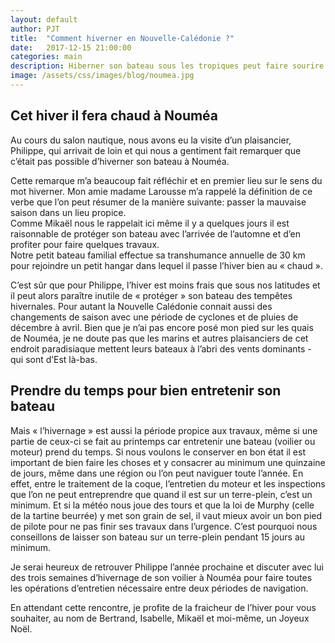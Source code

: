 ```yaml
---
layout: default
author: PJT
title:  "Comment hiverner en Nouvelle-Calédonie ?"
date:   2017-12-15 21:00:00
categories: main
description: Hiberner son bateau sous les tropiques peut faire sourire dans un premier temps.  Mais en y regardant de plus prés on se rend compte que les bateaux qui naviguent dans ces eaux ont autant besoin d'entretien que ceux qui restent en métrople. 
image: /assets/css/images/blog/noumea.jpg
---
```

## Cet hiver il fera chaud à Nouméa
Au cours du salon nautique, nous avons eu la visite d’un plaisancier, 
Philippe, qui arrivait de loin et qui nous a gentiment fait remarquer que c’était pas possible d’hiverner son bateau à Nouméa.  
<!--break-->
Cette remarque m’a beaucoup fait réfléchir et en premier lieu sur le sens du mot hiverner.
Mon amie madame Larousse m’a rappelé la définition de ce verbe que l’on peut résumer de la manière suivante: passer la mauvaise saison dans un lieu propice.  
Comme Mikaël nous le rappelait ici même il y a quelques jours il est raisonnable de protéger son bateau avec l’arrivée de l’automne et d’en profiter pour faire quelques travaux.  
Notre petit bateau familial effectue sa transhumance annuelle de 30 km pour rejoindre un petit hangar dans lequel il passe l’hiver bien au « chaud ».

C’est sûr que pour Philippe, l’hiver est moins frais que sous nos latitudes et il peut alors paraître inutile de « protéger » son bateau des tempêtes hivernales.
Pour autant la Nouvelle Calédonie connait aussi des changements de saison avec une période de cyclones et de pluies de décembre à avril.
Bien que je n’ai pas encore posé mon pied sur les quais de Nouméa, je ne doute pas que les marins et autres plaisanciers de cet endroit paradisiaque mettent leurs bateaux à l’abri des vents dominants - qui sont d’Est là-bas.

## Prendre du temps pour bien entretenir son bateau
Mais « l’hivernage » est aussi la période propice aux travaux, même si une partie de ceux-ci se fait au printemps car entretenir une bateau (voilier ou moteur) prend du temps.
Si nous voulons le conserver en bon état il est important de bien faire les choses et y consacrer au minimum une quinzaine de jours, même dans une région ou l’on peut naviguer toute l’année.
En effet, entre le traitement de la coque, l’entretien du moteur et les inspections que l’on ne peut entreprendre que quand il est sur un terre-plein, c’est un minimum. 
Et si la météo nous joue des tours et que la loi de Murphy (celle de la tartine beurrée) y met son grain de sel, il vaut mieux avoir un bon pied de pilote pour ne pas finir ses travaux dans l’urgence.
C’est pourquoi nous conseillons de laisser son bateau sur un terre-plein pendant 15 jours au minimum.

Je serai heureux de retrouver Philippe l’année prochaine et discuter avec lui des trois semaines d’hivernage de son voilier à Nouméa pour faire toutes les opérations d’entretien nécessaire entre deux périodes de navigation.

En attendant cette rencontre, je profite de la fraicheur de l’hiver pour vous souhaiter, au nom de Bertrand, Isabelle, Mikaël et moi-même, un Joyeux Noël.
